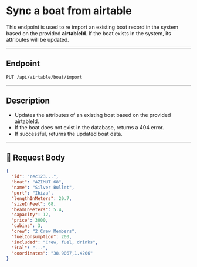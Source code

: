 # Sync a boat from airtable

This endpoint is used to re import an existing boat record in the system based on the provided **airtableId**. If the boat exists in the system, its attributes will be updated.

---

## Endpoint

```
PUT /api/airtable/boat/import
```

---

## Description

- Updates the attributes of an existing boat based on the provided airtableId.
- If the boat does not exist in the database, returns a 404 error.
- If successful, returns the updated boat data.

---

## 🧾 Request Body

```json
{
  "id": "rec123...",
  "boat": "AZIMUT 68",
  "name": "Silver Bullet",
  "port": "Ibiza",
  "lengthInMeters": 20.7,
  "sizeInFeet": 68,
  "beamInMeters": 5.4,
  "capacity": 12,
  "price": 3000,
  "cabins": 3,
  "crew": "2 Crew Members",
  "fuelConsumption": 200,
  "included": "Crew, fuel, drinks",
  "iCal": "...",
  "coordinates": "38.9067,1.4206"
}
```
